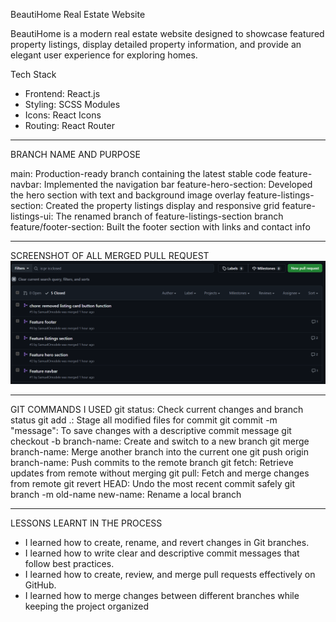 BeautiHome Real Estate Website

BeautiHome is a modern real estate website designed to showcase featured property listings, display detailed property information, and provide an elegant user experience for exploring homes.

Tech Stack

- Frontend: React.js
- Styling: SCSS Modules
- Icons: React Icons
- Routing: React Router 

------------------------------

BRANCH NAME AND PURPOSE

main: Production-ready branch containing the latest stable code
feature-navbar: Implemented the navigation bar
feature-hero-section: Developed the hero section with text and background image overlay
feature-listings-section: Created the property listings display and responsive grid
feature-listings-ui: The renamed branch of feature-listings-section branch
feature/footer-section: Built the footer section with links and contact info

---------------------------------

SCREENSHOT OF ALL MERGED PULL REQUEST 
![alt text](image.png)

---------------------------------
GIT COMMANDS I USED
git status: Check current changes and branch status
git add .: Stage all modified files for commit
git commit -m "message": To save changes with a descriptive commit message
git checkout -b branch-name: Create and switch to a new branch
git merge branch-name: Merge another branch into the current one
git push origin branch-name: Push commits to the remote branch
git fetch: Retrieve updates from remote without merging
git pull: Fetch and merge changes from remote
git revert HEAD: Undo the most recent commit safely
git branch -m old-name new-name: Rename a local branch

--------------------------------
LESSONS LEARNT IN THE PROCESS
- I learned how to create, rename, and revert changes in Git branches.
- I learned how to write clear and descriptive commit messages that follow best practices.
- I learned how to create, review, and merge pull requests effectively on GitHub.
- I learned how to merge changes between different branches while keeping the project organized